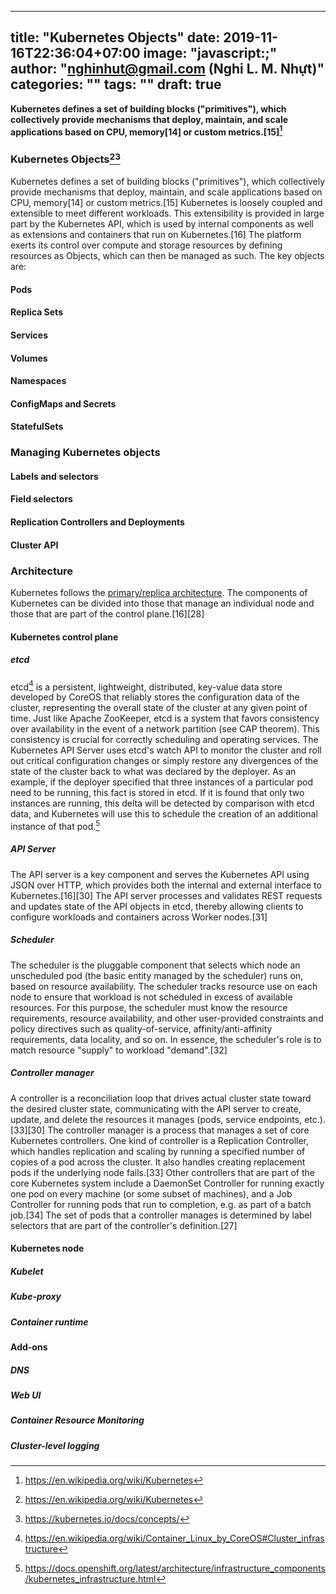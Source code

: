 
---
title: "Kubernetes Objects"
date: 2019-11-16T22:36:04+07:00
image: "javascript:;"
author: "nghinhut@gmail.com (Nghi L. M. Nhựt)"
categories: ""
tags: ""
draft: true
---

**Kubernetes defines a set of building blocks ("primitives"), which collectively provide mechanisms that deploy, maintain, and scale applications based on CPU, memory[14] or custom metrics.[15][^wiki]**

<!--more-->

### Kubernetes Objects[^wiki][^k8s-concept]
Kubernetes defines a set of building blocks ("primitives"), which collectively provide mechanisms that deploy, maintain, and scale applications based on CPU, memory[14] or custom metrics.[15] Kubernetes is loosely coupled and extensible to meet different workloads. This extensibility is provided in large part by the Kubernetes API, which is used by internal components as well as extensions and containers that run on Kubernetes.[16] The platform exerts its control over compute and storage resources by defining resources as Objects, which can then be managed as such. The key objects are:
#### Pods
#### Replica Sets
#### Services
#### Volumes
#### Namespaces
#### ConfigMaps and Secrets
#### StatefulSets

### Managing Kubernetes objects
#### Labels and selectors
#### Field selectors
#### Replication Controllers and Deployments
#### Cluster API


### Architecture
Kubernetes follows the [primary/replica architecture](https://en.wikipedia.org/wiki/Master/slave_\(technology\)). The components of Kubernetes can be divided into those that manage an individual node and those that are part of the control plane.[16][28]
#### Kubernetes control plane
##### etcd
etcd[^Container_Linux_by_CoreOS] is a persistent, lightweight, distributed, key-value data store developed by CoreOS that reliably stores the configuration data of the cluster, representing the overall state of the cluster at any given point of time. Just like Apache ZooKeeper, etcd is a system that favors consistency over availability in the event of a network partition (see CAP theorem). This consistency is crucial for correctly scheduling and operating services. The Kubernetes API Server uses etcd's watch API to monitor the cluster and roll out critical configuration changes or simply restore any divergences of the state of the cluster back to what was declared by the deployer. As an example, if the deployer specified that three instances of a particular pod need to be running, this fact is stored in etcd. If it is found that only two instances are running, this delta will be detected by comparison with etcd data, and Kubernetes will use this to schedule the creation of an additional instance of that pod.[^kubernetes_infrastructure]
##### API Server
The API server is a key component and serves the Kubernetes API using JSON over HTTP, which provides both the internal and external interface to Kubernetes.[16][30] The API server processes and validates REST requests and updates state of the API objects in etcd, thereby allowing clients to configure workloads and containers across Worker nodes.[31]
##### Scheduler
The scheduler is the pluggable component that selects which node an unscheduled pod (the basic entity managed by the scheduler) runs on, based on resource availability. The scheduler tracks resource use on each node to ensure that workload is not scheduled in excess of available resources. For this purpose, the scheduler must know the resource requirements, resource availability, and other user-provided constraints and policy directives such as quality-of-service, affinity/anti-affinity requirements, data locality, and so on. In essence, the scheduler's role is to match resource "supply" to workload "demand".[32]
##### Controller manager
A controller is a reconciliation loop that drives actual cluster state toward the desired cluster state, communicating with the API server to create, update, and delete the resources it manages (pods, service endpoints, etc.). [33][30] The controller manager is a process that manages a set of core Kubernetes controllers. One kind of controller is a Replication Controller, which handles replication and scaling by running a specified number of copies of a pod across the cluster. It also handles creating replacement pods if the underlying node fails.[33] Other controllers that are part of the core Kubernetes system include a DaemonSet Controller for running exactly one pod on every machine (or some subset of machines), and a Job Controller for running pods that run to completion, e.g. as part of a batch job.[34] The set of pods that a controller manages is determined by label selectors that are part of the controller's definition.[27]

#### Kubernetes node
##### Kubelet
##### Kube-proxy
##### Container runtime

#### Add-ons
##### DNS
##### Web UI
##### Container Resource Monitoring
##### Cluster-level logging

[//]: # (Footnotes - all Markdown footnotes SHOULD be add here)
[^wiki]: https://en.wikipedia.org/wiki/Kubernetes
[^k8s-concept]: https://kubernetes.io/docs/concepts/
[^Container_Linux_by_CoreOS]: https://en.wikipedia.org/wiki/Container_Linux_by_CoreOS#Cluster_infrastructure
[^kubernetes_infrastructure]: https://docs.openshift.org/latest/architecture/infrastructure_components/kubernetes_infrastructure.html

